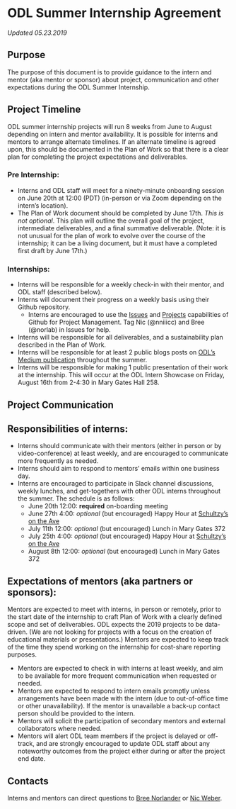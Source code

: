 # ODL Summer Internship Agreement

*Updated 05.23.2019*

## Purpose   
The purpose of this document is to provide guidance to the intern and mentor (aka mentor or sponsor) about project, communication and other expectations during the ODL Summer Internship.

## Project Timeline
ODL summer internship projects will run 8 weeks from June to August depending on intern and mentor availability. It is possible for interns and mentors to arrange alternate timelines. If an alternate timeline is agreed upon, this should be documented in the Plan of Work so that there is a clear plan for completing the project expectations and deliverables.

### Pre Internship:
- Interns and ODL staff will meet for a ninety-minute onboarding session on June 20th at 12:00 (PDT) (in-person or via Zoom depending on the intern’s location).
- The Plan of Work document should be completed by June 17th. *This is not optional*. This plan will outline the overall goal of the project, intermediate deliverables, and a final summative deliverable. (Note: it is not unusual for the plan of work to evolve over the course of the internship; it can be a living document, but it must have a completed first draft by June 17th.)

### Internships:
- Interns will be responsible for a weekly check-in with their mentor, and ODL staff (described below).
- Interns will document their progress on a weekly basis using their Github repository.
  - Interns are encouraged to use the [Issues](https://github.com/OpenDataLiteracy/SPL-KO/issues) and [Projects](https://github.com/OpenDataLiteracy/SPL-KO/projects) capabilities of Github for Project Management. Tag Nic (@nniiicc) and Bree (@norlab) in Issues for help. 
- Interns will be responsible for all deliverables, and a sustainability plan described in the Plan of Work.
- Interns will be responsible for at least 2 public blogs posts on [ODL’s Medium publication](https://medium.com/open-data-literacy) throughout the summer.
- Interns will be responsible for making 1 public presentation of their work at the internship. This will occur at the ODL Intern Showcase on Friday, August 16th from 2-4:30 in Mary Gates Hall 258. 

## Project Communication

## Responsibilities of interns:
- Interns should communicate with their mentors (either in person or by video-conference) at least weekly, and are encouraged to communicate more frequently as needed.
- Interns should aim to respond to mentors’ emails within one business day.   
- Interns are encouraged to participate in Slack channel discussions, weekly lunches, and get-togethers with other ODL interns throughout the summer. The schedule is as follows:
  - June 20th 12:00: **required** on-boarding meeting
  - June 27th 4:00: *optional* (but encouraged) Happy Hour at [Schultzy’s on the Ave](https://www.shultzys.com/)
  - July 11th 12:00: *optional* (but encouraged) Lunch in Mary Gates 372
  - July 25th 4:00: *optional* (but encouraged) Happy Hour at [Schultzy’s on the Ave](https://www.shultzys.com/)
  - August 8th 12:00: *optional* (but encouraged) Lunch in Mary Gates 372

## Expectations of mentors (aka partners or sponsors):
Mentors are expected to meet with interns, in person or remotely, prior to the start date of the internship to craft Plan of Work with a clearly defined scope and set of deliverables. ODL expects the 2019 projects to be data-driven. (We are not looking for projects with a focus on the creation of educational materials or presentations.) Mentors are expected to keep track of the time they spend working on the internship for cost-share reporting purposes.

- Mentors are expected to check in with interns at least weekly, and aim to be available for more frequent communication when requested or needed.  
- Mentors are expected to respond to intern emails promptly unless arrangements have been made with the intern (due to out-of-office time or other unavailability). If the mentor is unavailable a back-up contact person should be provided to the intern.
- Mentors will solicit the participation of secondary mentors and external collaborators where needed.
- Mentors will alert ODL team members if the project is delayed or off-track, and are strongly encouraged to update ODL staff about any noteworthy outcomes from the project either during or after the project end date.

## Contacts
Interns and mentors can direct questions to [Bree Norlander](mailto:norlab@uw.edu) or [Nic Weber](mailto:nmweber@uw.edu).


